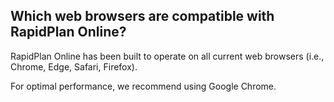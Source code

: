 ## Which web browsers are compatible with RapidPlan Online?

RapidPlan Online has been built to operate on all current web browsers (i.e., Chrome, Edge, Safari, Firefox).

For optimal performance, we recommend using Google Chrome.